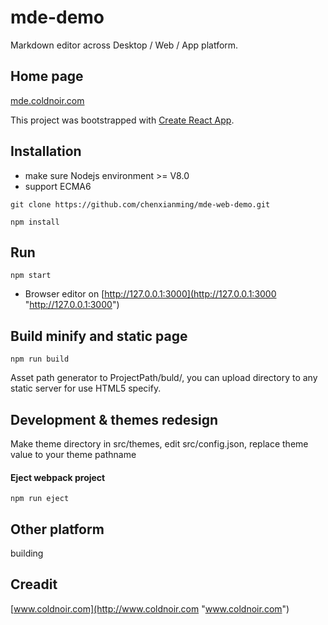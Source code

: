 # mde-demo

Markdown editor across Desktop / Web / App platform.

## Home page

[mde.coldnoir.com](http://mde.coldnoir.com "mde.coldnoir.com")

This project was bootstrapped with [Create React App](https://github.com/facebook/create-react-app).

## Installation

- make sure Nodejs environment >= V8.0
- support ECMA6

``` 
git clone https://github.com/chenxianming/mde-web-demo.git
    
npm install
``` 

## Run

``` 
npm start
``` 


- Browser editor on 
[http://127.0.0.1:3000](http://127.0.0.1:3000 "http://127.0.0.1:3000")


## Build minify and static page

``` 
npm run build
``` 


Asset path generator to ProjectPath/buld/, you can upload directory to any static server for use HTML5 specify.

## Development & themes redesign

Make theme directory in src/themes, edit src/config.json, replace theme value to your theme pathname

#### Eject webpack project

``` 
npm run eject
``` 


## Other platform 
building

## Creadit


[www.coldnoir.com](http://www.coldnoir.com "www.coldnoir.com")
